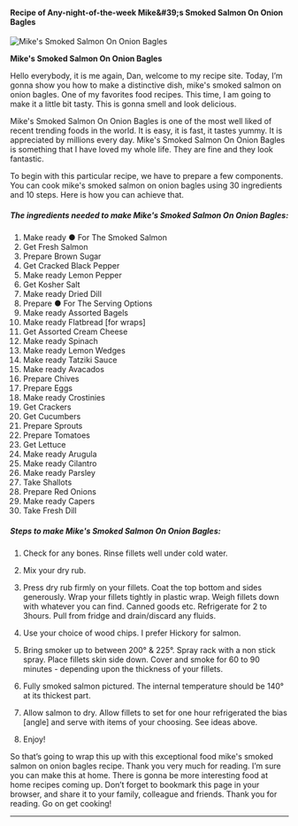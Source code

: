             

#### Recipe of Any-night-of-the-week Mike&amp;#39;s Smoked Salmon On Onion Bagles

![Mike's Smoked Salmon On Onion Bagles](https://img-global.cpcdn.com/recipes/fcdebd40947b2246/751x532cq70/mikes-smoked-salmon-on-onion-bagles-recipe-main-photo.jpg)

**Mike's Smoked Salmon On Onion Bagles**

Hello everybody, it is me again, Dan, welcome to my recipe site. Today, I’m gonna show you how to make a distinctive dish, mike's smoked salmon on onion bagles. One of my favorites food recipes. This time, I am going to make it a little bit tasty. This is gonna smell and look delicious.

Mike's Smoked Salmon On Onion Bagles is one of the most well liked of recent trending foods in the world. It is easy, it is fast, it tastes yummy. It is appreciated by millions every day. Mike's Smoked Salmon On Onion Bagles is something that I have loved my whole life. They are fine and they look fantastic.

To begin with this particular recipe, we have to prepare a few components. You can cook mike's smoked salmon on onion bagles using 30 ingredients and 10 steps. Here is how you can achieve that.

##### The ingredients needed to make Mike's Smoked Salmon On Onion Bagles:

1.  Make ready ● For The Smoked Salmon
2.  Get Fresh Salmon
3.  Prepare Brown Sugar
4.  Get Cracked Black Pepper
5.  Make ready Lemon Pepper
6.  Get Kosher Salt
7.  Make ready Dried Dill
8.  Prepare ● For The Serving Options
9.  Make ready Assorted Bagels
10.  Make ready Flatbread \[for wraps\]
11.  Get Assorted Cream Cheese
12.  Make ready Spinach
13.  Make ready Lemon Wedges
14.  Make ready Tatziki Sauce
15.  Make ready Avacados
16.  Prepare Chives
17.  Prepare Eggs
18.  Make ready Crostinies
19.  Get Crackers
20.  Get Cucumbers
21.  Prepare Sprouts
22.  Prepare Tomatoes
23.  Get Lettuce
24.  Make ready Arugula
25.  Make ready Cilantro
26.  Make ready Parsley
27.  Take Shallots
28.  Prepare Red Onions
29.  Make ready Capers
30.  Take Fresh Dill

##### Steps to make Mike's Smoked Salmon On Onion Bagles:

1.  Check for any bones. Rinse fillets well under cold water.
2.  Mix your dry rub.
3.  Press dry rub firmly on your fillets. Coat the top bottom and sides generously. Wrap your fillets tightly in plastic wrap. Weigh fillets down with whatever you can find. Canned goods etc. Refrigerate for 2 to 3hours. Pull from fridge and drain/discard any fluids.
4.  Use your choice of wood chips. I prefer Hickory for salmon.
5.  Bring smoker up to between 200° & 225°. Spray rack with a non stick spray. Place fillets skin side down. Cover and smoke for 60 to 90 minutes - depending upon the thickness of your fillets.
6.  Fully smoked salmon pictured. The internal temperature should be 140° at its thickest part.
7.  Allow salmon to dry. Allow fillets to set for one hour refrigerated the bias \[angle\] and serve with items of your choosing. See ideas above.

9.  Enjoy!

So that’s going to wrap this up with this exceptional food mike's smoked salmon on onion bagles recipe. Thank you very much for reading. I’m sure you can make this at home. There is gonna be more interesting food at home recipes coming up. Don’t forget to bookmark this page in your browser, and share it to your family, colleague and friends. Thank you for reading. Go on get cooking!

* * *
